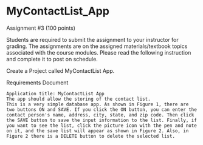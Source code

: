 # MyContactList_App

Assignment #3 (100 points)

Students are required to submit the assignment to your instructor for grading. The assignments are on the assigned materials/textbook topics associated with the course modules. Please read the following instruction and complete it to post on schedule.

Create a Project called MyContactList App.

Requirements Document

    Application title: MyContactList App
    The app should allow the storing of the contact list.
    This is a very simple database app. As shown in Figure 1, there are two buttons ON and SAVE. If you click the ON button, you can enter the contact person's name, address, city, state, and zip code. Then click the SAVE button to save the input information to the list. Finally, if you want to see the list, click the picture icon with the pen and note on it, and the save list will appear as shown in Figure 2. Also, in Figure 2 there is a DELETE button to delete the selected list.
